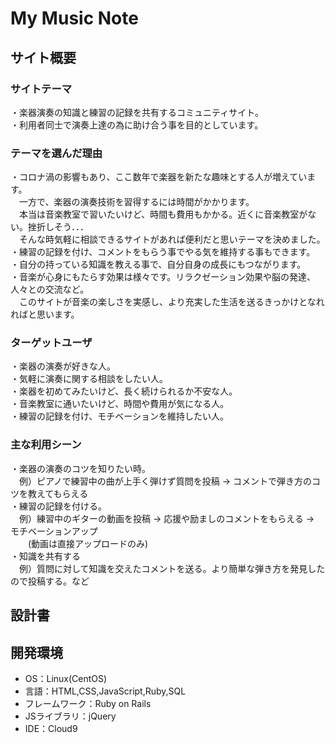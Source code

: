 # My Music Note

## サイト概要
### サイトテーマ
 ・楽器演奏の知識と練習の記録を共有するコミュニティサイト。  
 ・利用者同士で演奏上達の為に助け合う事を目的としています。

### テーマを選んだ理由
 ・コロナ渦の影響もあり、ここ数年で楽器を新たな趣味とする人が増えています。  
  &emsp;一方で、楽器の演奏技術を習得するには時間がかかります。  
  &emsp;本当は音楽教室で習いたいけど、時間も費用もかかる。近くに音楽教室がない。挫折しそう．．．  
  &emsp;そんな時気軽に相談できるサイトがあれば便利だと思いテーマを決めました。  
 ・練習の記録を付け、コメントをもらう事でやる気を維持する事もできます。  
 ・自分の持っている知識を教える事で、自分自身の成長にもつながります。  
 ・音楽が心身にもたらす効果は様々です。リラクゼーション効果や脳の発達、人々との交流など。  
  &emsp;このサイトが音楽の楽しさを実感し、より充実した生活を送るきっかけとなれればと思います。

### ターゲットユーザ
 ・楽器の演奏が好きな人。  
 ・気軽に演奏に関する相談をしたい人。  
 ・楽器を初めてみたいけど、長く続けられるか不安な人。  
 ・音楽教室に通いたいけど、時間や費用が気になる人。  
 ・練習の記録を付け、モチベーションを維持したい人。

### 主な利用シーン
 ・楽器の演奏のコツを知りたい時。  
  &emsp;例）ピアノで練習中の曲が上手く弾けず質問を投稿 → コメントで弾き方のコツを教えてもらえる  
 ・練習の記録を付ける。  
  &emsp;例）練習中のギターの動画を投稿 → 応援や励ましのコメントをもらえる → モチベーションアップ  
  &emsp;&emsp;(動画は直接アップロードのみ)  
 ・知識を共有する  
  &emsp;例）質問に対して知識を交えたコメントを送る。より簡単な弾き方を発見したので投稿する。など

## 設計書


## 開発環境
- OS：Linux(CentOS)
- 言語：HTML,CSS,JavaScript,Ruby,SQL
- フレームワーク：Ruby on Rails
- JSライブラリ：jQuery
- IDE：Cloud9
